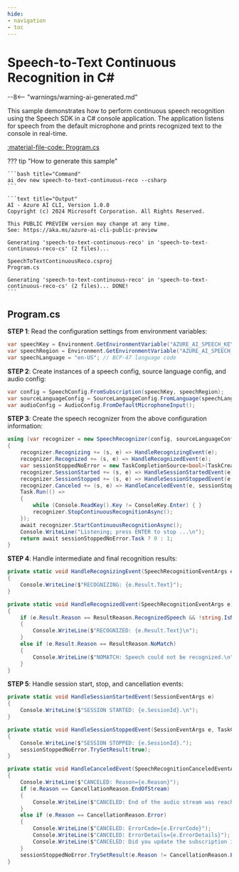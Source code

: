 ```yaml
---
hide:
- navigation
- toc
---
```

# Speech-to-Text Continuous Recognition in C\#

--8<-- "warnings/warning-ai-generated.md"

This sample demonstrates how to perform continuous speech recognition using the Speech SDK in a C# console application. The application listens for speech from the default microphone and prints recognized text to the console in real-time.

[:material-file-code: Program.cs](https://raw.githubusercontent.com/robch/book-of-ai/main/docs/samples/speech-to-text-continuous-reco-cs/Program.cs)

??? tip "How to generate this sample"

    ```bash title="Command"
    ai dev new speech-to-text-continuous-reco --csharp
    ```

    ```text title="Output"
    AI - Azure AI CLI, Version 1.0.0
    Copyright (c) 2024 Microsoft Corporation. All Rights Reserved.

    This PUBLIC PREVIEW version may change at any time.
    See: https://aka.ms/azure-ai-cli-public-preview

    Generating 'speech-to-text-continuous-reco' in 'speech-to-text-continuous-reco-cs' (2 files)...

    SpeechToTextContinuousReco.csproj
    Program.cs

    Generating 'speech-to-text-continuous-reco' in 'speech-to-text-continuous-reco-cs' (2 files)... DONE!
    ```

## Program.cs

**STEP 1**: Read the configuration settings from environment variables:

```csharp title="Program.cs"
var speechKey = Environment.GetEnvironmentVariable("AZURE_AI_SPEECH_KEY") ?? "<insert your Speech Service API key here>";
var speechRegion = Environment.GetEnvironmentVariable("AZURE_AI_SPEECH_REGION") ?? "<insert your Speech Service region here>";
var speechLanguage = "en-US"; // BCP-47 language code
```

**STEP 2**: Create instances of a speech config, source language config, and audio config:

```csharp title="Program.cs"
var config = SpeechConfig.FromSubscription(speechKey, speechRegion);
var sourceLanguageConfig = SourceLanguageConfig.FromLanguage(speechLanguage);
var audioConfig = AudioConfig.FromDefaultMicrophoneInput();
```

**STEP 3**: Create the speech recognizer from the above configuration information:

```csharp title="Program.cs"
using (var recognizer = new SpeechRecognizer(config, sourceLanguageConfig, audioConfig))
{
    recognizer.Recognizing += (s, e) => HandleRecognizingEvent(e);
    recognizer.Recognized += (s, e) => HandleRecognizedEvent(e);
    var sessionStoppedNoError = new TaskCompletionSource<bool>(TaskCreationOptions.RunContinuationsAsynchronously);
    recognizer.SessionStarted += (s, e) => HandleSessionStartedEvent(e);
    recognizer.SessionStopped += (s, e) => HandleSessionStoppedEvent(e, sessionStoppedNoError);
    recognizer.Canceled += (s, e) => HandleCanceledEvent(e, sessionStoppedNoError);
    Task.Run(() =>
    {
        while (Console.ReadKey().Key != ConsoleKey.Enter) { }
        recognizer.StopContinuousRecognitionAsync();
    });
    await recognizer.StartContinuousRecognitionAsync();
    Console.WriteLine("Listening; press ENTER to stop ...\n");
    return await sessionStoppedNoError.Task ? 0 : 1;
}
```

**STEP 4**: Handle intermediate and final recognition results:

```csharp title="Program.cs"
private static void HandleRecognizingEvent(SpeechRecognitionEventArgs e)
{
    Console.WriteLine($"RECOGNIZING: {e.Result.Text}");
}

private static void HandleRecognizedEvent(SpeechRecognitionEventArgs e)
{
    if (e.Result.Reason == ResultReason.RecognizedSpeech && !string.IsNullOrEmpty(e.Result.Text))
    {
        Console.WriteLine($"RECOGNIZED: {e.Result.Text}\n");
    }
    else if (e.Result.Reason == ResultReason.NoMatch)
    {
        Console.WriteLine($"NOMATCH: Speech could not be recognized.\n");
    }
}
```

**STEP 5**: Handle session start, stop, and cancellation events:

```csharp title="Program.cs"
private static void HandleSessionStartedEvent(SessionEventArgs e)
{
    Console.WriteLine($"SESSION STARTED: {e.SessionId}.\n");
}

private static void HandleSessionStoppedEvent(SessionEventArgs e, TaskCompletionSource<bool> sessionStoppedNoError)
{
    Console.WriteLine($"SESSION STOPPED: {e.SessionId}.");
    sessionStoppedNoError.TrySetResult(true);
}

private static void HandleCanceledEvent(SpeechRecognitionCanceledEventArgs e, TaskCompletionSource<bool> sessionStoppedNoError)
{
    Console.WriteLine($"CANCELED: Reason={e.Reason}");
    if (e.Reason == CancellationReason.EndOfStream)
    {
        Console.WriteLine($"CANCELED: End of the audio stream was reached.");
    }
    else if (e.Reason == CancellationReason.Error)
    {
        Console.WriteLine($"CANCELED: ErrorCode={e.ErrorCode}");
        Console.WriteLine($"CANCELED: ErrorDetails={e.ErrorDetails}");
        Console.WriteLine($"CANCELED: Did you update the subscription info?");
    }
    sessionStoppedNoError.TrySetResult(e.Reason != CancellationReason.Error);
}
```